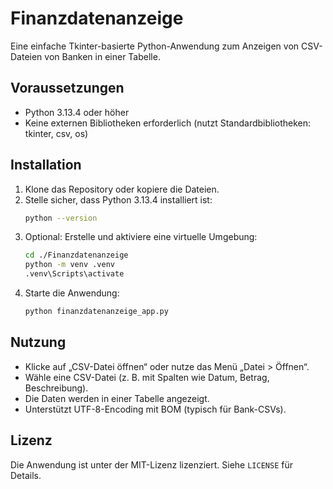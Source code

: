 # Finanzdatenanzeige

Eine einfache Tkinter-basierte Python-Anwendung zum Anzeigen von CSV-Dateien von Banken in einer Tabelle.

## Voraussetzungen
- Python 3.13.4 oder höher
- Keine externen Bibliotheken erforderlich (nutzt Standardbibliotheken: tkinter, csv, os)

## Installation
1. Klone das Repository oder kopiere die Dateien.
2. Stelle sicher, dass Python 3.13.4 installiert ist:
   ```bash
   python --version
   ```
2. Optional: Erstelle und aktiviere eine virtuelle Umgebung:
   ```bash
   cd ./Finanzdatenanzeige
   python -m venv .venv
   .venv\Scripts\activate
   ```
3. Starte die Anwendung:
   ```bash
   python finanzdatenanzeige_app.py
   ```

## Nutzung
- Klicke auf „CSV-Datei öffnen“ oder nutze das Menü „Datei > Öffnen“.
- Wähle eine CSV-Datei (z. B. mit Spalten wie Datum, Betrag, Beschreibung).
- Die Daten werden in einer Tabelle angezeigt.
- Unterstützt UTF-8-Encoding mit BOM (typisch für Bank-CSVs).

## Lizenz
Die Anwendung ist unter der MIT-Lizenz lizenziert. Siehe `LICENSE` für Details.